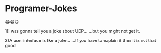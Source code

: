 # Programer-Jokes
😂😁😃

1)I was gonna tell you a joke about UDP...
  ...but you might not get it.
  
2)A user interface is like a joke...
  ...If you have to explain it then it is not that good.
